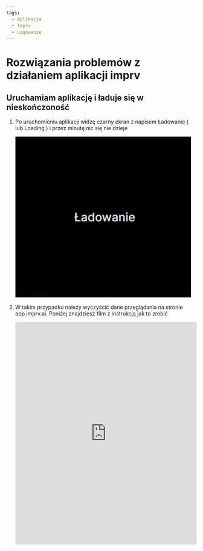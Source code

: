 ```yaml
---
tags:
  - Aplikacja
  - Imprv
  - Logowanie
---
```


# **Rozwiązania problemów z działaniem aplikacji imprv**

## **Uruchamiam aplikację i ładuje się w nieskończoność**

1. Po uruchomieniu aplikacji widzę czarny ekran z napisem Ładowanie ( lub Loading ) i przez minutę nic się nie dzieje
   
      ![](assets/imprv_app__login__1.png)

1. W takim przypadku należy wyczyścić dane przeglądania na stronie app.imprv.ai. Poniżej znajdziesz film z instrukcją jak to zrobić
   <div style="position: relative; padding-bottom: 122.44897959183673%; height: 0;">
   <iframe src="https://www.loom.com/embed/e92c8214fb1b49b5b698e04606d2930c?sid=bc69d961-5739-4a74-97bc-de751e3d4f8d" frameborder="0" webkitallowfullscreen mozallowfullscreen allowfullscreen style="position: absolute; top: 0; left: 0; width: 100%; height: 100%;"></iframe>
   </div>
